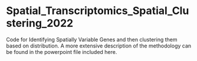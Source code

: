 # Spatial_Transcriptomics_Spatial_Clustering_2022

Code for Identifying Spatially Variable Genes and then clustering them based on distribution. A more extensive description of the methodology can be found in the powerpoint file included here.
